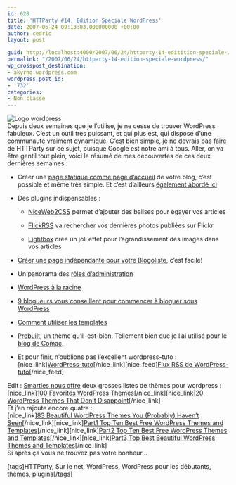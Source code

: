 ```yaml
---
id: 628
title: 'HTTParty #14, Edition Spéciale WordPress'
date: 2007-06-24 09:13:03.000000000 +00:00
author: cedric
layout: post

guid: http://localhost:4000/2007/06/24/httparty-14-editition-speciale-wordpress.html
permalink: "/2007/06/24/httparty-14-edition-speciale-wordpress/"
wp_crosspost_destination:
- akyrho.wordpress.com
wordpress_post_id:
- '732'
categories:
- Non classé
---
```

![Logo wordpress](/images/images/2.0/wordpress.png)  
Depuis deux semaines que je l’utilise, je ne cesse de trouver WordPress fabuleux. C’est un outil très puissant, et qui plus est, qui dispose d’une communauté vraiment dynamique. C’est bien simple, je ne devrais pas faire de HTTParty sur ce sujet, puisque Google est notre ami à tous. Aller, on va être gentil tout plein, voici le résumé de mes découvertes de ces deux dernières semaines :

  * Créer une [page statique comme page d’accueil](http://www.fran6art.com/2007/06/08/creer-une-page-statique-comme-page-daccueil-de-votre-blog-wordpress/) de votre blog, c’est possible et même très simple. Et c’est d’ailleurs [également abordé ici](http://www.css4design.com/blog/index.php/2007/06/10/100-wordpress-astuces-pour-afficher-une-page-autonome-avec-wp_list_pages)

  * Des plugins indispensables :
    
      * [NiceWeb2CSS](http://www.spawnrider.net/blogs/2007/05/11/niceweb2css/) permet d’ajouter des balises pour égayer vos articles
    
      * [FlickRSS](http://eightface.com/wordpress/flickrrss/) va rechercher vos dernières photos publiées sur Flickr
    
      * [Lightbox](http://www.stimuli.ca/lightbox) crée un joli effet pour l’agrandissement des images dans vos articles

  * [Créer une page indépendante pour votre Blogoliste](http://wordpress-tuto.fr/liens-page-wordpress-157), c’est facile!

  * Un panorama des [rôles d’administration](http://wp.ruche.org/2007/04/10/presentation-des-differents-roles-dadministration/)

  * [WordPress à la racine](http://www.fran6art.com/2006/10/25/mettre-son-blog-wordpress-a-la-racine-de-son-site-serveur-heberge-chez-ovh/)

  * [9 blogueurs vous conseillent pour commencer à bloguer sous WordPress](http://ceclair.fr/wordpress/9-blogueurs-vous-conseillent-pour-commencer-a-bloguer-sous-wordpress-108)

  * [Comment utiliser les templates](http://codex.wordpress.org/Pages#Default_Theme_Page_Templates)

  * [Prebuilt](http://themes.wordpress.net/other/options-page/491/prebuilt-10/), un thème qu’il-est-bien. Tellement bien que je l’ai utilisé pour le [blog de Comac](http://lln.chengetheworld.org/).

  * Et pour finir, n’oublions pas l’excellent wordpress-tuto :  
    [nice_link][WordPress-tuto](http://wordpress-tuto.fr/)\[/nice\_link\]\[nice\_feed\][Flux RSS de WordPress-tuto](http://feeds.feedburner.com/WordpressTuto)[/nice_feed]

Edit : [Smarties nous offre](http://smarties.ws/index.php/2007/06/23/683-liens-sympa) deux grosses listes de thèmes pour wordpress :  
[nice_link][100 Favorites WordPress Themes](http://writerspace.net/index.php/2007/03/20/100-favourite-wordpress-themes/)\[/nice\_link\]\[nice\_link\][20 WordPress Themes That Don’t Disappoint](http://20%20WordPress%20Themes%20That%20Don%27t%20Disappoint)[/nice_link]  
Et j’en rajoute encore quatre :  
[nice_link][83 Beautiful WordPress Themes You (Probably) Haven’t Seen](http://www.smashingmagazine.com/2007/02/09/83-beautiful-wordpress-themes-you-probably-havent-seen/)\[/nice\_link\]\[nice\_link\][Part1 Top Ten Best Free WordPress Themes and Templates](http://www.clazh.com/top-ten-best-free-wordpress-themes-and-templates/)\[/nice\_link\]\[nice\_link\][Part2 Top Ten Best Free WordPress Themes and Templates](http://www.clazh.com/top-best-free-wordpress-themes-templates/)\[/nice\_link\]\[nice\_link\][Part3 Top Best Beautiful WordPress Themes and Templates](http://www.clazh.com/top-best-beautiful-wordpress-themes-templates/)[/nice_link]  
Si après ça vous ne trouvez pas votre bonheur…

[tags]HTTParty, Sur le net, WordPress, WordPress pour les débutants, thèmes, plugins[/tags]